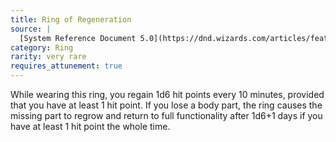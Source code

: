 ```yaml
---
title: Ring of Regeneration
source: |
  [System Reference Document 5.0](https://dnd.wizards.com/articles/features/systems-reference-document-srd)
category: Ring
rarity: very rare
requires_attunement: true
---
```


While wearing this ring, you regain 1d6 hit points every 10 minutes, provided that you have at least 1 hit point. If you lose a body part, the ring causes the missing part to regrow and return to full functionality after 1d6+1 days if you have at least 1 hit point the whole time.
